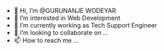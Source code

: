 - 👋 Hi, I’m @GURUNANJE WODEYAR
- 👀 I’m interested in Web Development
- 🌱 I’m currently working as Tech Support Engineer
- 💞️ I’m looking to collaborate on ...
- 📫 How to reach me ...

<!---
GURU2099/GURU2099 is a ✨ special ✨ repository because its `README.md` (this file) appears on your GitHub profile.
You can click the Preview link to take a look at your changes.
--->
